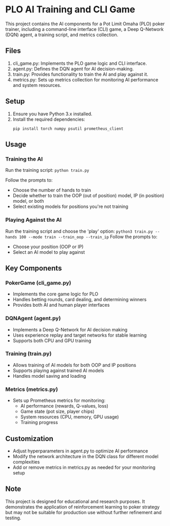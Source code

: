# PLO AI Training and CLI Game

This project contains the AI components for a Pot Limit Omaha (PLO) poker trainer, including a command-line interface (CLI) game, a Deep Q-Network (DQN) agent, a training script, and metrics collection.

## Files

1. cli_game.py: Implements the PLO game logic and CLI interface.
2. agent.py: Defines the DQN agent for AI decision-making.
3. train.py: Provides functionality to train the AI and play against it.
4. metrics.py: Sets up metrics collection for monitoring AI performance and system resources.

## Setup

1. Ensure you have Python 3.x installed.
2. Install the required dependencies:
    ```
   pip install torch numpy psutil prometheus_client
    ```

## Usage

### Training the AI

Run the training script:
    ```
    python train.py
    ```

Follow the prompts to:
- Choose the number of hands to train
- Decide whether to train the OOP (out of position) model, IP (in position) model, or both
- Select existing models for positions you're not training

### Playing Against the AI

Run the training script and choose the 'play' option:
    ```
    python3 train.py --hands 100 --mode train --train_oop --train_ip
    ```
Follow the prompts to:
- Choose your position (OOP or IP)
- Select an AI model to play against

## Key Components

### PokerGame (cli_game.py)

- Implements the core game logic for PLO
- Handles betting rounds, card dealing, and determining winners
- Provides both AI and human player interfaces

### DQNAgent (agent.py)

- Implements a Deep Q-Network for AI decision making
- Uses experience replay and target networks for stable learning
- Supports both CPU and GPU training

### Training (train.py)

- Allows training of AI models for both OOP and IP positions
- Supports playing against trained AI models
- Handles model saving and loading

### Metrics (metrics.py)

- Sets up Prometheus metrics for monitoring:
  - AI performance (rewards, Q-values, loss)
  - Game state (pot size, player chips)
  - System resources (CPU, memory, GPU usage)
  - Training progress

## Customization

- Adjust hyperparameters in agent.py to optimize AI performance
- Modify the network architecture in the DQN class for different model complexities
- Add or remove metrics in metrics.py as needed for your monitoring setup

## Note

This project is designed for educational and research purposes. It demonstrates the application of reinforcement learning to poker strategy but may not be suitable for production use without further refinement and testing.